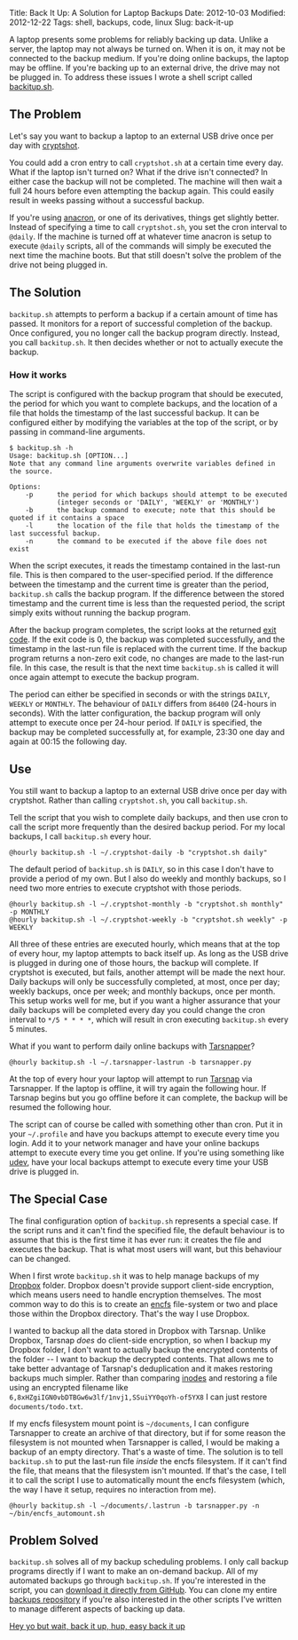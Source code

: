 Title: Back It Up: A Solution for Laptop Backups
Date: 2012-10-03
Modified: 2012-12-22
Tags: shell, backups, code, linux
Slug: back-it-up

A laptop presents some problems for reliably backing up data. Unlike a server, the laptop may not always be turned on. When it is on, it may not be connected to the backup medium. If you're doing online backups, the laptop may be offline. If you're backing up to an external drive, the drive may not be plugged in. To address these issues I wrote a shell script called [backitup.sh](https://github.com/pigmonkey/backitup).

## The Problem

Let's say you want to backup a laptop to an external USB drive once per day with [cryptshot](/2012/09/cryptshot-automated-encrypted-backups-rsnapshot/).

You could add a cron entry to call `cryptshot.sh` at a certain time every day. What if the laptop isn't turned on? What if the drive isn't connected? In either case the backup will not be completed. The machine will then wait a full 24 hours before even attempting the backup again. This could easily result in weeks passing without a successful backup.

If you're using [anacron](http://en.wikipedia.org/wiki/Anacron), or one of its derivatives, things get slightly better. Instead of specifying a time to call `cryptshot.sh`, you set the cron interval to `@daily`. If the machine is turned off at whatever time anacron is setup to execute `@daily` scripts, all of the commands will simply be executed the next time the machine boots. But that still doesn't solve the problem of the drive not being plugged in.

## The Solution

`backitup.sh` attempts to perform a backup if a certain amount of time has passed. It monitors for a report of successful completion of the backup. Once configured, you no longer call the backup program directly. Instead, you call `backitup.sh`. It then decides whether or not to actually execute the backup.

### How it works

The script is configured with the backup program that should be executed, the period for which you want to complete backups, and the location of a file that holds the timestamp of the last successful backup. It can be configured either by modifying the variables at the top of the script, or by passing in command-line arguments.

    $ backitup.sh -h
    Usage: backitup.sh [OPTION...]
    Note that any command line arguments overwrite variables defined in the source.

    Options:
        -p      the period for which backups should attempt to be executed
                (integer seconds or 'DAILY', 'WEEKLY' or 'MONTHLY')
        -b      the backup command to execute; note that this should be quoted if it contains a space
        -l      the location of the file that holds the timestamp of the last successful backup.
        -n      the command to be executed if the above file does not exist

When the script executes, it reads the timestamp contained in the last-run file. This is then compared to the user-specified period. If the difference between the timestamp and the current time is greater than the period, `backitup.sh` calls the backup program. If the difference between the stored timestamp and the current time is less than the requested period, the script simply exits without running the backup program.

After the backup program completes, the script looks at the returned [exit code](https://en.wikipedia.org/wiki/Exit_status). If the exit code is 0, the backup was completed successfully, and the timestamp in the last-run file is replaced with the current time. If the backup program returns a non-zero exit code, no changes are made to the last-run file. In this case, the result is that the next time `backitup.sh` is called it will once again attempt to execute the backup program.

The period can either be specified in seconds or with the strings `DAILY`, `WEEKLY` or `MONTHLY`. The behaviour of `DAILY` differs from `86400` (24-hours in seconds). With the latter configuration, the backup program will only attempt to execute once per 24-hour period. If `DAILY` is specified, the backup may be completed successfully at, for example, 23:30 one day and again at 00:15 the following day.

## Use

You still want to backup a laptop to an external USB drive once per day with cryptshot. Rather than calling `cryptshot.sh`, you call `backitup.sh`.

Tell the script that you wish to complete daily backups, and then use cron to call the script more frequently than the desired backup period. For my local backups, I call `backitup.sh` every hour.

    @hourly backitup.sh -l ~/.cryptshot-daily -b "cryptshot.sh daily"

The default period of `backitup.sh` is `DAILY`, so in this case I don't have to provide a period of my own. But I also do weekly and monthly backups, so I need two more entries to execute cryptshot with those periods.

    @hourly backitup.sh -l ~/.cryptshot-monthly -b "cryptshot.sh monthly" -p MONTHLY
    @hourly backitup.sh -l ~/.cryptshot-weekly -b "cryptshot.sh weekly" -p WEEKLY

All three of these entries are executed hourly, which means that at the top of every hour, my laptop attempts to back itself up. As long as the USB drive is plugged in during one of those hours, the backup will complete. If cryptshot is executed, but fails, another attempt will be made the next hour. Daily backups will only be successfully completed, at most, once per day; weekly backups, once per week; and monthly backups, once per month. This setup works well for me, but if you want a higher assurance that your daily backups will be completed every day you could change the cron interval to `*/5 * * * *`, which will result in cron executing `backitup.sh` every 5 minutes.

What if you want to perform daily online backups with [Tarsnapper](/2012/09/tarsnapper-managing-tarsnap-backups/)?

    @hourly backitup.sh -l ~/.tarsnapper-lastrun -b tarsnapper.py

At the top of every hour your laptop will attempt to run [Tarsnap](http://www.tarsnap.com/) via Tarsnapper. If the laptop is offline, it will try again the following hour. If Tarsnap begins but you go offline before it can complete, the backup will be resumed the following hour.

The script can of course be called with something other than cron. Put it in your `~/.profile` and have you backups attempt to execute every time you login. Add it to your network manager and have your online backups attempt to execute every time you get online. If you're using something like [udev](https://en.wikipedia.org/wiki/Udev), have your local backups attempt to execute every time your USB drive is plugged in.

## The Special Case

The final configuration option of `backitup.sh` represents a special case. If the script runs and it can't find the specified file, the default behaviour is to assume that this is the first time it has ever run: it creates the file and executes the backup. That is what most users will want, but this behaviour can be changed.

When I first wrote `backitup.sh` it was to help manage backups of my [Dropbox](https://www.dropbox.com/) folder. Dropbox doesn't provide support client-side encryption, which means users need to handle encryption themselves. The most common way to do this is to create an [encfs](http://www.arg0.net/encfs) file-system or two and place those within the Dropbox directory. That's the way I use Dropbox.

I wanted to backup all the data stored in Dropbox with Tarsnap. Unlike Dropbox, Tarsnap *does* do client-side encryption, so when I backup my Dropbox folder, I don't want to actually backup the encrypted contents of the folder -- I want to backup the decrypted contents. That allows me to take better advantage of Tarsnap's deduplication and it makes restoring backups much simpler. Rather than comparing [inodes](https://en.wikipedia.org/wiki/Inode) and restoring a file using an encrypted filename like `6,8xHZgiIGN0vbDTBGw6w3lf/1nvj1,SSuiYY0qoYh-of5YX8` I can just restore `documents/todo.txt`.

If my encfs filesystem mount point is `~/documents`, I can configure Tarsnapper to create an archive of that directory, but if for some reason the filesystem is not mounted when Tarsnapper is called, I would be making a backup of an empty directory. That's a waste of time. The solution is to tell `backitup.sh` to put the last-run file *inside* the encfs filesystem. If it can't find the file, that means that the filesystem isn't mounted. If that's the case, I tell it to call the script I use to automatically mount the encfs filesystem (which, the way I have it setup, requires no interaction from me).

    @hourly backitup.sh -l ~/documents/.lastrun -b tarsnapper.py -n ~/bin/encfs_automount.sh

## Problem Solved

`backitup.sh` solves all of my backup scheduling problems. I only call backup programs directly if I want to make an on-demand backup. All of my automated backups go through `backitup.sh`. If you're interested in the script, you can [download it directly from GitHub](https://github.com/pigmonkey/backitup). You can clone my entire [backups repository](https://github.com/pigmonkey/backups) if you're also interested in the other scripts I’ve written to manage different aspects of backing up data.

[Hey yo but wait, back it up, hup, easy back it up](https://www.youtube.com/watch?v=F22yKJRZoZc&t=2m51s)
